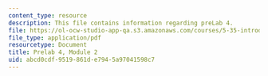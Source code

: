 ```yaml
---
content_type: resource
description: This file contains information regarding preLab 4.
file: https://ol-ocw-studio-app-qa.s3.amazonaws.com/courses/5-35-introduction-to-experimental-chemistry-fall-2012/abcd0cdf9519861de7945a97041598c7_MIT5_35F12_prelab4module2.pdf
file_type: application/pdf
resourcetype: Document
title: Prelab 4, Module 2
uid: abcd0cdf-9519-861d-e794-5a97041598c7
---
```

